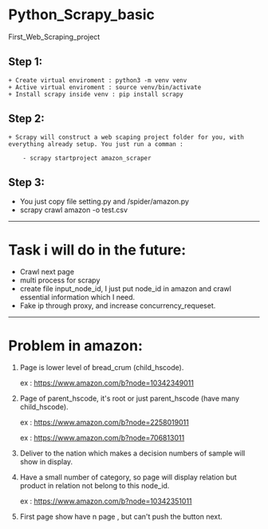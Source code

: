 # Python_Scrapy_basic
First_Web_Scraping_project


## Step 1:
```
+ Create virtual enviroment : python3 -m venv venv
+ Active virtual enviroment : source venv/bin/activate
+ Install scrapy inside venv : pip install scrapy
```

## Step 2:
```
+ Scrapy will construct a web scaping project folder for you, with everything already setup. You just run a comman :

    - scrapy startproject amazon_scraper
```

## Step 3:
+ You just copy file setting.py and /spider/amazon.py 
+ scrapy crawl amazon -o test.csv

----
# Task i will do in the future:
+ Crawl next page
+ multi process for scrapy
+ create file input_node_id, I just put node_id in amazon and crawl essential information which I need.
+ Fake ip through proxy, and increase concurrency_requeset.


-----
# Problem in amazon:
1. Page is lower level of bread_crum (child_hscode).

    ex : https://www.amazon.com/b?node=10342349011

2. Page of parent_hscode, it's root or just parent_hscode (have many child_hscode).

    ex : https://www.amazon.com/b?node=2258019011

    ex : https://www.amazon.com/b?node=706813011

3. Deliver to the nation which makes a decision numbers of sample will show in display.

4. Have a small number of category, so page will display relation but product in relation not belong to this node_id.

    ex : https://www.amazon.com/b?node=10342351011

5. First page show have n page , but can't push the button next.
